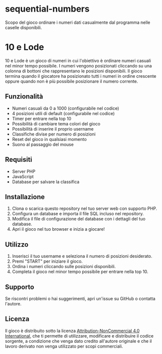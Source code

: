 # sequential-numbers
Scopo del gioco ordinare i numeri dati casualmente dal programma nelle caselle disponibili.

# 10 e Lode

10 e Lode è un gioco di numeri in cui l'obiettivo è ordinare numeri casuali nel minor tempo possibile. I numeri vengono posizionati cliccando su una colonna di bottoni che rappresentano le posizioni disponibili. Il gioco termina quando il giocatore ha posizionato tutti i numeri in ordine crescente oppure quando non è più possibile posizionare il numero corrente.

## Funzionalità

- Numeri casuali da 0 a 1000 (configurabile nel codice)
- 4 posizioni utili di default (configurabile nel codice)
- Timer per entrare nella top 10
- Possibilità di cambiare tema colori del gioco
- Possibilità di inserire il proprio username
- Classifiche divise per numero di posizioni
- Reset del gioco in qualsiasi momento
- Suono al passaggio del mouse

## Requisiti

- Server PHP
- JavaScript
- Database per salvare la classifica

## Installazione

1. Clona o scarica questo repository nel tuo server web con supporto PHP.
2. Configura un database e importa il file SQL incluso nel repository.
3. Modifica il file di configurazione del database con i dettagli del tuo database.
4. Apri il gioco nel tuo browser e inizia a giocare!

## Utilizzo

1. Inserisci il tuo username e seleziona il numero di posizioni desiderato.
2. Premi "START" per iniziare il gioco.
3. Ordina i numeri cliccando sulle posizioni disponibili.
4. Completa il gioco nel minor tempo possibile per entrare nella top 10.

## Supporto

Se riscontri problemi o hai suggerimenti, apri un'issue su GitHub o contatta l'autore.

## Licenza

Il gioco è distribuito sotto la licenza [Attribution-NonCommercial 4.0 International](https://creativecommons.org/licenses/by-nc/4.0/legalcode.it), che ti permette di utilizzare, modificare e distribuire il codice sorgente, a condizione che venga dato credito all'autore originale e che il lavoro derivato non venga utilizzato per scopi commerciali.
